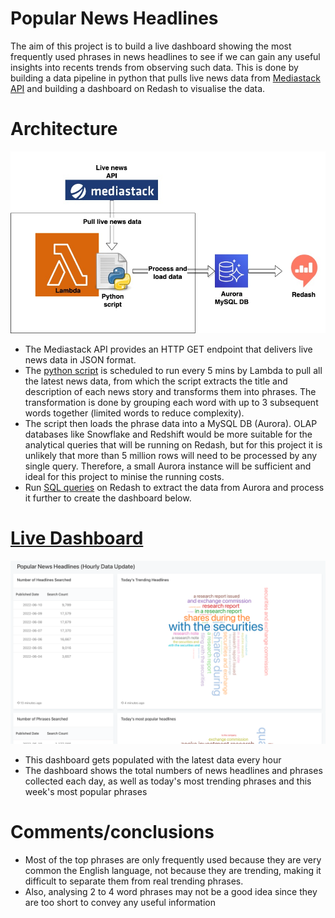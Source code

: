 # Popular News Headlines

The aim of this project is to build a live dashboard showing the most frequently used phrases in news headlines to see if we can gain any useful insights into recents trends from observing such data. This is done by building a data pipeline in python that pulls live news data from [Mediastack API](https://mediastack.com) and building a dashboard on Redash to visualise the data.

# Architecture
![Arch](assets/pipeline.jpg)
 
- The Mediastack API provides an HTTP GET endpoint that delivers live news data in JSON format.
- The [python script](lambda_function.py) is scheduled to run every 5 mins by Lambda to pull all the latest news data, from which the script extracts the title and description of each news story and transforms them into phrases. The transformation is done by grouping each word with up to 3 subsequent words together (limited words to reduce complexity).
- The script then loads the phrase data into a MySQL DB (Aurora). OLAP databases like Snowflake and Redshift would be more suitable for the analytical queries that will be running on Redash, but for this project it is unlikely that more than 5 million rows will need to be processed by any single query. Therefore, a small Aurora instance will be sufficient and ideal for this project to minise the running costs. 
- Run [SQL queries](/sql) on Redash to extract the data from Aurora and process it further to create the dashboard below.


# [Live Dashboard](http://ec2-18-183-79-50.ap-northeast-1.compute.amazonaws.com/public/dashboards/iDdhUeO0K6MzT2izcGGaFqDlPOnl6gR3mIYSajl9?org_slug=default&p_w3_Search%20this%20phrase=stock%20market)
![Arch](/assets/dashboard_screenshot.png)
- This dashboard gets populated with the latest data every hour
- The dashboard shows the total numbers of news headlines and phrases collected each day, as well as today's most trending phrases and this week's most popular phrases

# Comments/conclusions
- Most of the top phrases are only frequently used because they are very common the English language, not because they are trending, making it difficult to separate them from real trending phrases.
- Also, analysing 2 to 4 word phrases may not be a good idea since they are too short to convey any useful information
